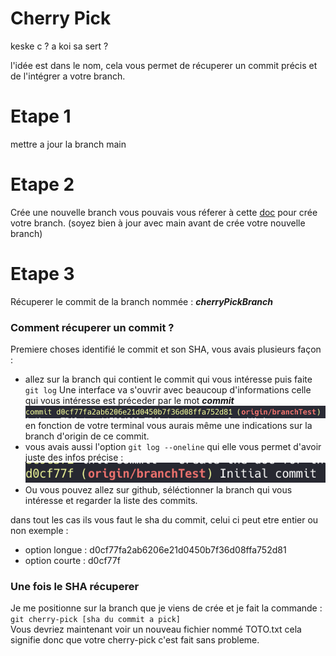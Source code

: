 # Cherry Pick

keske c ? a koi sa sert ?

l'idée est dans le nom, cela vous permet de récuperer un commit précis et de l'intégrer a votre branch.

# Etape 1

mettre a jour la branch main

# Etape 2

Crée une nouvelle branch vous pouvais vous réferer à cette [doc](./branch.md) pour crée votre branch. (soyez bien à jour avec main avant de crée votre nouvelle branch)

# Etape 3

Récuperer le commit de la branch nommée : **_cherryPickBranch_**

### Comment récuperer un commit ?

Premiere choses identifié le commit et son SHA, vous avais plusieurs façon :

- allez sur la branch qui contient le commit qui vous intéresse puis faite `git log`
  Une interface va s'ouvrir avec beaucoup d'informations celle qui vous intéresse est préceder par le mot **_commit_**
  ![git log](../assets/img/gitlog.png) <br>
  en fonction de votre terminal vous aurais même une indications sur la branch d'origin de ce commit.
- vous avais aussi l'option `git log --oneline` qui elle vous permet d'avoir juste des infos précise :
  ![git log oneline](../assets/img/gitlogoneline.png) <br>
- Ou vous pouvez allez sur github, séléctionner la branch qui vous intéresse et regarder la liste des commits.

dans tout les cas ils vous faut le sha du commit, celui ci peut etre entier ou non exemple :

- option longue : d0cf77fa2ab6206e21d0450b7f36d08ffa752d81
- option courte : d0cf77f

### Une fois le SHA récuperer

Je me positionne sur la branch que je viens de crée et je fait la commande :
`git cherry-pick [sha du commit a pick]`<br>
Vous devriez maintenant voir un nouveau fichier nommé TOTO.txt cela signifie donc que votre cherry-pick c'est fait sans probleme.
